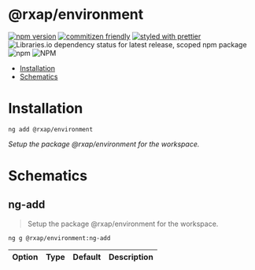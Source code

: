 @rxap/environment
======

[![npm version](https://img.shields.io/npm/v/@rxap/environment?style=flat-square)](https://www.npmjs.com/package/@rxap/environment)
[![commitizen friendly](https://img.shields.io/badge/commitizen-friendly-brightgreen.svg?style=flat-square)](https://commitizen.github.io/cz-cli/)
[![styled with prettier](https://img.shields.io/badge/styled_with-prettier-ff69b4.svg?style=flat-square)](https://github.com/prettier/prettier)
![Libraries.io dependency status for latest release, scoped npm package](https://img.shields.io/librariesio/release/npm/@rxap/environment)
![npm](https://img.shields.io/npm/dm/@rxap/environment)
![NPM](https://img.shields.io/npm/l/@rxap/environment)

> 

- [Installation](#installation)
- [Schematics](#schematics)

# Installation

```
ng add @rxap/environment
```

*Setup the package @rxap/environment for the workspace.*

# Schematics

## ng-add
> Setup the package @rxap/environment for the workspace.

```
ng g @rxap/environment:ng-add
```

Option | Type | Default | Description
--- | --- | --- | ---



